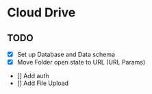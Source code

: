 # Cloud Drive

## TODO

- [x] Set up Database and Data schema
- [x] Move Folder open state to URL (URL Params)
- [] Add auth
- [] Add File Upload